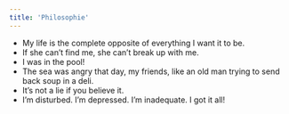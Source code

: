 ```yaml
---
title: 'Philosophie'
---
```


* My life is the complete opposite of everything I want it to be.
* If she can’t find me, she can’t break up with me.
* I was in the pool!
* The sea was angry that day, my friends, like an old man trying to send back soup in a deli.
* It’s not a lie if you believe it.
* I’m disturbed. I’m depressed. I’m inadequate. I got it all!
